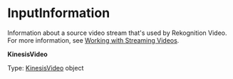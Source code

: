 # InputInformation<a name="streaming-video-kinesis-output-reference-inputinformation"></a>

Information about a source video stream that's used by Rekognition Video\. For more information, see [Working with Streaming Videos](streaming-video.md)\.

**KinesisVideo**

Type: [KinesisVideo](streaming-video-kinesis-output-reference-kinesisvideostreams-kinesisvideo.md) object
